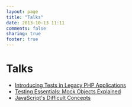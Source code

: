 ```yaml
---
layout: page
title: "Talks"
date: 2013-10-13 11:11
comments: false 
sharing: true
footer: true
---
```

# Talks

* [Introducing Tests in Legacy PHP Applications](/talks/introducing-tests-in-legacy-php-applications.html)
* [Testing Essentials: Mock Objects Explained](/talks/testing-essentials-mock-objects.html)
* [JavaScript's Difficult Concepts](/talks/javascripts-difficult-concepts.html)
